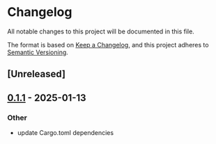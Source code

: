 # Changelog

All notable changes to this project will be documented in this file.

The format is based on [Keep a Changelog](https://keepachangelog.com/en/1.0.0/),
and this project adheres to [Semantic Versioning](https://semver.org/spec/v2.0.0.html).

## [Unreleased]

## [0.1.1](https://github.com/aranya-project/aranya-core/compare/aranya-policy-ifgen-build-v0.1.0...aranya-policy-ifgen-build-v0.1.1) - 2025-01-13

### Other

- update Cargo.toml dependencies
